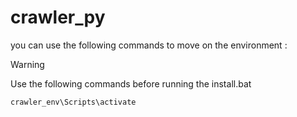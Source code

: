 # crawler_py

you can use the following commands to move on the environment :

>[!WARNING]
>Use the following commands before running the install.bat

~~~bash
crawler_env\Scripts\activate
~~~

